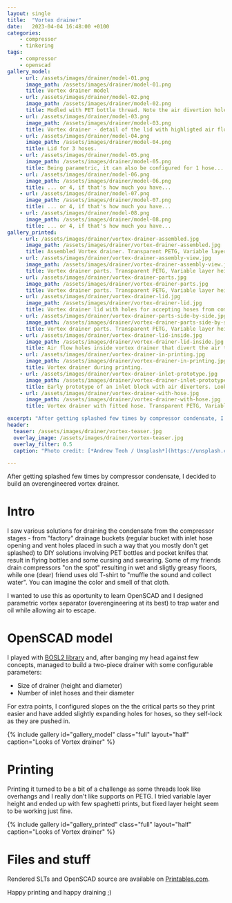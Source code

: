 ```yaml
---
layout: single
title:  "Vortex drainer"
date:   2023-04-04 16:48:00 +0100
categories:
    - compressor
    - tinkering
tags: 
    - compressor
    - openscad
gallery_model:
    - url: /assets/images/drainer/model-01.png
      image_path: /assets/images/drainer/model-01.png
      title: Vortex drainer model
    - url: /assets/images/drainer/model-02.png
      image_path: /assets/images/drainer/model-02.png
      title: Modled with PET bottle thread. Note the air divertion holes inside the lid. 
    - url: /assets/images/drainer/model-03.png
      image_path: /assets/images/drainer/model-03.png
      title: Vortex drainer - detail of the lid with highligted air flow channels
    - url: /assets/images/drainer/model-04.png
      image_path: /assets/images/drainer/model-04.png
      title: Lid for 3 hoses. 
    - url: /assets/images/drainer/model-05.png
      image_path: /assets/images/drainer/model-05.png
      title: Being parametric, it can also be configured for 1 hose... 
    - url: /assets/images/drainer/model-06.png
      image_path: /assets/images/drainer/model-06.png
      title: ... or 4, if that's how much you have... 
    - url: /assets/images/drainer/model-07.png  
      image_path: /assets/images/drainer/model-07.png
      title: ... or 4, if that's how much you have... 
    - url: /assets/images/drainer/model-08.png  
      image_path: /assets/images/drainer/model-08.png
      title: ... or 4, if that's how much you have... 
gallery_printed:
    - url: /assets/images/drainer/vortex-drainer-assembled.jpg
      image_path: /assets/images/drainer/vortex-drainer-assembled.jpg
      title: Assembled Vortex drainer. Transparent PETG, Variable layer height.
    - url: /assets/images/drainer/vortex-drainer-assembly-view.jpg
      image_path: /assets/images/drainer/vortex-drainer-assembly-view.jpg
      title: Vortex drainer parts. Transparent PETG, Variable layer height.  
    - url: /assets/images/drainer/vortex-drainer-parts.jpg
      image_path: /assets/images/drainer/vortex-drainer-parts.jpg
      title: Vortex drainer parts. Transparent PETG, Variable layer height.
    - url: /assets/images/drainer/vortex-drainer-lid.jpg
      image_path: /assets/images/drainer/vortex-drainer-lid.jpg
      title: Vortex drainer lid with holes for accepting hoses from compressor condensate drain. Transparent PETG, Variable layer height.
    - url: /assets/images/drainer/vortex-drainer-parts-side-by-side.jpg
      image_path: /assets/images/drainer/vortex-drainer-parts-side-by-side.jpg
      title: Vortex drainer parts. Transparent PETG, Variable layer height.  
    - url: /assets/images/drainer/vortex-drainer-lid-inside.jpg
      image_path: /assets/images/drainer/vortex-drainer-lid-inside.jpg
      title: Air flow holes inside vortex drainer that divert the air towards ouside walls. Transparent PETG, Variable layer height.
    - url: /assets/images/drainer/vortex-drainer-in-printing.jpg
      image_path: /assets/images/drainer/vortex-drainer-in-printing.jpg
      title: Vortex drainer during printing.
    - url: /assets/images/drainer/vortex-drainer-inlet-prototype.jpg
      image_path: /assets/images/drainer/vortex-drainer-inlet-prototype.jpg
      title: Early prototype of an inlet block with air diverters. Looks cool but took ages to print. White PETG, 0.20mm.
    - url: /assets/images/drainer/vortex-drainer-with-hose.jpg
      image_path: /assets/images/drainer/vortex-drainer-with-hose.jpg
      title: Vortex drainer with fitted hose. Transparent PETG, Variable layer height.

excerpt: "After getting splashed few times by compressor condensate, I decided to build an overengineered vortex drainer."
header: 
  teaser: /assets/images/drainer/vortex-teaser.jpg
  overlay_image: /assets/images/drainer/vortex-teaser.jpg
  overlay_filter: 0.5
  caption: "Photo credit: [*Andrew Teoh / Unsplash*](https://unsplash.com/photos/8I_URI_FGu0?utm_source=unsplash&utm_medium=referral&utm_content=creditShareLink)"

---
```

After getting splashed few times by compressor condensate, I decided to build an overengineered vortex drainer.

# Intro 

I saw various solutions for draining the condensate from the compressor stages - from "factory" drainage buckets (regular bucket with inlet hose opening and vent holes placed in such a way that you mostly don't get splashed) to DIY solutions involving PET bottles and pocket knifes that result in flying bottles and some cursing and swearing. Some of my friends drain compressors "on the spot" resulting in wet and sligtly greasy floors, while one (dear) friend uses old T-shirt to "muffle the sound and collect water". You can imagine the color and smell of that cloth.

I wanted to use this as oportunity to learn OpenSCAD and I designed parametric vortex separator (overengineering at its best) to trap water and oil while allowing air to escape. 

# OpenSCAD model

I played with [BOSL2 library](https://github.com/revarbat/BOSL2) and, after banging my head against few concepts, managed to build a two-piece drainer with some configurable parameters: 
 - Size of drainer (height and diameter)
 - Number of inlet hoses and their diameter 

For extra points, I configured slopes on the the critical parts so they print easier and have added slightly expanding holes for hoses, so they self-lock as they are pushed in.

{% include gallery id="gallery_model" class="full" layout="half" caption="Looks of Vortex drainer" %}

# Printing 

Printing it turned to be a bit of a challenge as some threads look like overhangs and I really don't like supports on PETG. I tried variable layer height and ended up with few spaghetti prints, but fixed layer height seem to be working just fine. 

{% include gallery id="gallery_printed" class="full" layout="half" caption="Looks of Vortex drainer" %}

# Files and stuff

Rendered SLTs and OpenSCAD source are available on [Printables.com](https://www.printables.com/model/443598-vortex-condensate-drainer). 

Happy printing and happy draining ;) 